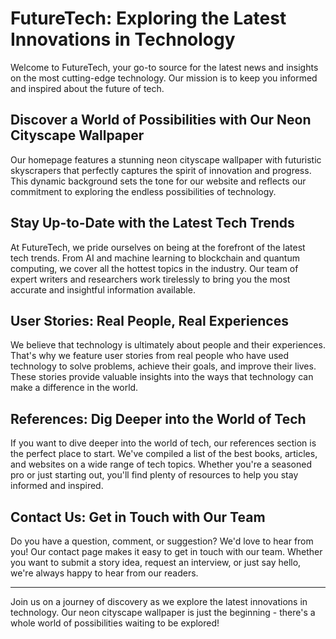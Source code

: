 <!--font:Great Vibes-->

# FutureTech: Exploring the Latest Innovations in Technology

Welcome to FutureTech, your go-to source for the latest news and insights on the most cutting-edge technology. Our mission is to keep you informed and inspired about the future of tech.

## Discover a World of Possibilities with Our Neon Cityscape Wallpaper

Our homepage features a stunning neon cityscape wallpaper with futuristic skyscrapers that perfectly captures the spirit of innovation and progress. This dynamic background sets the tone for our website and reflects our commitment to exploring the endless possibilities of technology.

## Stay Up-to-Date with the Latest Tech Trends

At FutureTech, we pride ourselves on being at the forefront of the latest tech trends. From AI and machine learning to blockchain and quantum computing, we cover all the hottest topics in the industry. Our team of expert writers and researchers work tirelessly to bring you the most accurate and insightful information available.

## User Stories: Real People, Real Experiences

We believe that technology is ultimately about people and their experiences. That's why we feature user stories from real people who have used technology to solve problems, achieve their goals, and improve their lives. These stories provide valuable insights into the ways that technology can make a difference in the world.

## References: Dig Deeper into the World of Tech

If you want to dive deeper into the world of tech, our references section is the perfect place to start. We've compiled a list of the best books, articles, and websites on a wide range of tech topics. Whether you're a seasoned pro or just starting out, you'll find plenty of resources to help you stay informed and inspired.

## Contact Us: Get in Touch with Our Team

Do you have a question, comment, or suggestion? We'd love to hear from you! Our contact page makes it easy to get in touch with our team. Whether you want to submit a story idea, request an interview, or just say hello, we're always happy to hear from our readers.

---

Join us on a journey of discovery as we explore the latest innovations in technology. Our neon cityscape wallpaper is just the beginning - there's a whole world of possibilities waiting to be explored!

<!--

Write me content for website with wallpaper which alt text is:

"A neon cityscape with futuristic skyscrapers for a tech blog homepage"

The name/title of the page should not be 1:1 copy of the alt text but rather a real content of the website which is using this wallpaper.

- Use markdown format 
- Start with heading
- Heading should be short and concise
- The content should look like a real website 
- The website should not be about the wallpaper, wallpaper is just a related background
- Heading should be contain work "wallpaper" or "background"
- Include real sections like references, contact, user stories, etc. use things relevant to the page purpose.
- Feel free to use structure like headings, bullets, numbering, blockquotes, paragraphs, horizontal lines, etc.
- You can use formatting like bold or _italic_
- You can include UTF-8 emojis
- Links should be only #hash anchors (and you can refer to the document itself)
- Do not include images


---


# FutureTech: Exploring the Latest Innovations in Technology

Welcome to FutureTech, your go-to source for the latest news and insights on the most cutting-edge technology. Our mission is to keep you informed and inspired about the future of tech.

## Discover a World of Possibilities with Our Neon Cityscape Wallpaper

Our homepage features a stunning neon cityscape wallpaper with futuristic skyscrapers that perfectly captures the spirit of innovation and progress. This dynamic background sets the tone for our website and reflects our commitment to exploring the endless possibilities of technology.

## Stay Up-to-Date with the Latest Tech Trends

At FutureTech, we pride ourselves on being at the forefront of the latest tech trends. From AI and machine learning to blockchain and quantum computing, we cover all the hottest topics in the industry. Our team of expert writers and researchers work tirelessly to bring you the most accurate and insightful information available.

## User Stories: Real People, Real Experiences

We believe that technology is ultimately about people and their experiences. That's why we feature user stories from real people who have used technology to solve problems, achieve their goals, and improve their lives. These stories provide valuable insights into the ways that technology can make a difference in the world.

## References: Dig Deeper into the World of Tech

If you want to dive deeper into the world of tech, our references section is the perfect place to start. We've compiled a list of the best books, articles, and websites on a wide range of tech topics. Whether you're a seasoned pro or just starting out, you'll find plenty of resources to help you stay informed and inspired.

## Contact Us: Get in Touch with Our Team

Do you have a question, comment, or suggestion? We'd love to hear from you! Our contact page makes it easy to get in touch with our team. Whether you want to submit a story idea, request an interview, or just say hello, we're always happy to hear from our readers.

---

Join us on a journey of discovery as we explore the latest innovations in technology. Our neon cityscape wallpaper is just the beginning - there's a whole world of possibilities waiting to be explored!

-->
